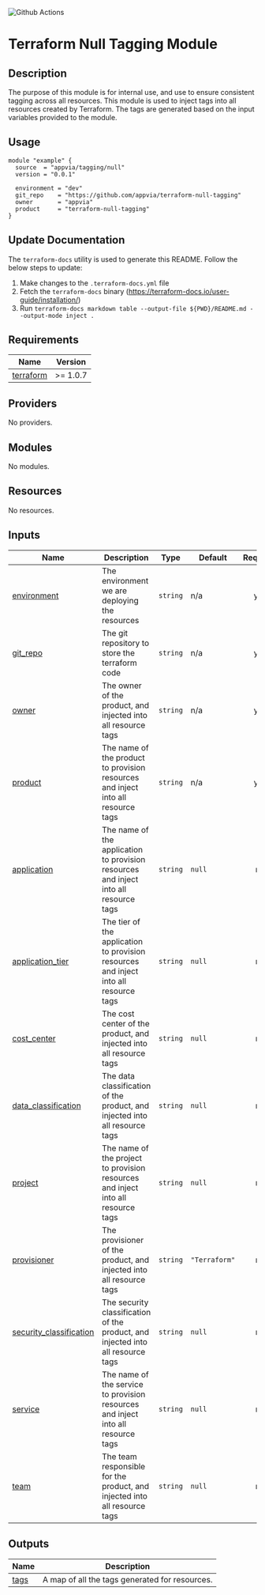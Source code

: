 ![Github Actions](../../actions/workflows/terraform.yml/badge.svg)

# Terraform Null Tagging Module

## Description

The purpose of this module is for internal use, and use to ensure consistent tagging across all resources. This module is used to inject tags into all resources created by Terraform. The tags are generated based on the input variables provided to the module.

## Usage

```hcl
module "example" {
  source  = "appvia/tagging/null"
  version = "0.0.1"

  environment = "dev"
  git_repo    = "https://github.com/appvia/terraform-null-tagging"
  owner       = "appvia"
  product     = "terraform-null-tagging"
}
```

## Update Documentation

The `terraform-docs` utility is used to generate this README. Follow the below steps to update:

1. Make changes to the `.terraform-docs.yml` file
2. Fetch the `terraform-docs` binary (https://terraform-docs.io/user-guide/installation/)
3. Run `terraform-docs markdown table --output-file ${PWD}/README.md --output-mode inject .`

<!-- BEGIN_TF_DOCS -->
## Requirements

| Name | Version |
|------|---------|
| <a name="requirement_terraform"></a> [terraform](#requirement\_terraform) | >= 1.0.7 |

## Providers

No providers.

## Modules

No modules.

## Resources

No resources.

## Inputs

| Name | Description | Type | Default | Required |
|------|-------------|------|---------|:--------:|
| <a name="input_environment"></a> [environment](#input\_environment) | The environment we are deploying the resources | `string` | n/a | yes |
| <a name="input_git_repo"></a> [git\_repo](#input\_git\_repo) | The git repository to store the terraform code | `string` | n/a | yes |
| <a name="input_owner"></a> [owner](#input\_owner) | The owner of the product, and injected into all resource tags | `string` | n/a | yes |
| <a name="input_product"></a> [product](#input\_product) | The name of the product to provision resources and inject into all resource tags | `string` | n/a | yes |
| <a name="input_application"></a> [application](#input\_application) | The name of the application to provision resources and inject into all resource tags | `string` | `null` | no |
| <a name="input_application_tier"></a> [application\_tier](#input\_application\_tier) | The tier of the application to provision resources and inject into all resource tags | `string` | `null` | no |
| <a name="input_cost_center"></a> [cost\_center](#input\_cost\_center) | The cost center of the product, and injected into all resource tags | `string` | `null` | no |
| <a name="input_data_classification"></a> [data\_classification](#input\_data\_classification) | The data classification of the product, and injected into all resource tags | `string` | `null` | no |
| <a name="input_project"></a> [project](#input\_project) | The name of the project to provision resources and inject into all resource tags | `string` | `null` | no |
| <a name="input_provisioner"></a> [provisioner](#input\_provisioner) | The provisioner of the product, and injected into all resource tags | `string` | `"Terraform"` | no |
| <a name="input_security_classification"></a> [security\_classification](#input\_security\_classification) | The security classification of the product, and injected into all resource tags | `string` | `null` | no |
| <a name="input_service"></a> [service](#input\_service) | The name of the service to provision resources and inject into all resource tags | `string` | `null` | no |
| <a name="input_team"></a> [team](#input\_team) | The team responsible for the product, and injected into all resource tags | `string` | `null` | no |

## Outputs

| Name | Description |
|------|-------------|
| <a name="output_tags"></a> [tags](#output\_tags) | A map of all the tags generated for resources. |
<!-- END_TF_DOCS -->
